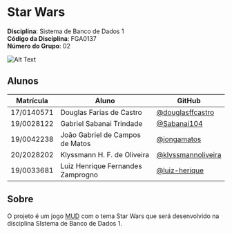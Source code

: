 # Star Wars

**Disciplina**: Sistema de Banco de Dados 1<br>**Código da Disciplina**: FGA0137<br>
**Número do Grupo**: 02<br>

![Alt Text](https://media3.giphy.com/media/Ken6Yg5n7bYStW4JYB/giphy.gif?cid=ecf05e4764ji2v8fejdniipmu1v9t92z35tcr55cjjw9ks93&rid=giphy.gif&ct=g)

## Alunos

| Matrícula  | Aluno                             | GitHub                                                     |
| ---------- | --------------------------------- | ---------------------------------------------------------- |
| 17/0140571 | Douglas Farias de Castro          | [@douglasffcastro](https://github.com/douglasffcastro)     |
| 19/0028122 | Gabriel Sabanai Trindade          | [@Sabanai104](https://github.com/Sabanai104)               |
| 19/0042238 | João Gabriel de Campos de Matos   | [@jongamatos](https://github.com/jongamatos)               |
| 20/2028202 | Klyssmann H. F. de Oliveira       | [@klyssmannoliveira](https://github.com/klyssmannoliveira) |
| 19/0033681 | Luiz Henrique Fernandes Zamprogno | [@luiz-herique](https://github.com/luiz-herique)           |

## Sobre

O projeto é um jogo [MUD](https://pt.wikipedia.org/wiki/Multi-user_dungeon) com o tema Star Wars que será desenvolvido na disciplina SIstema de Banco de Dados 1.